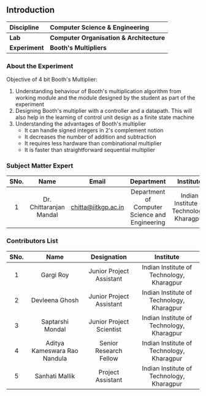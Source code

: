 ## Introduction



<b>Discipline | <b>Computer Science & Engineering
:--|:--|
<b> Lab | <b> Computer Organisation & Architecture
<b> Experiment|     <b> Booth's Multipliers

### About the Experiment 

Objective of 4 bit Booth's Multiplier:

1. Understanding behaviour of Booth's multiplication algorithm from working module and the module designed by the student as part of the experiment
2. Designing Booth's multiplier with a controller and a datapath. This will also help in the learning of control unit design as a finite state machine
3. Understanding the advantages of Booth's multiplier
    - It can handle signed integers in 2's complement notion
    - It decreases the number of addition and subtraction
    - It requires less hardware than combinational multiplier
    - It is faster than straightforward sequential multiplier
### Subject Matter Expert
| SNo. | Name | Email | Department | Institute | 
| :---: | :---: | :---: | :---: | :---: |
| 1 | Dr. Chittaranjan Mandal | chitta@iitkgp.ac.in | Department of Computer Science and Engineering | Indian Institute of Technology, Kharagpur

### Contributors List

| SNo. | Name | Designation | Institute | 
| :---: | :---: | :---: | :---: | 
| 1 | Gargi Roy | Junior Project Assistant | Indian Institute of Technology, Kharagpur
| 2 | Devleena Ghosh | Junior Project Assistant | Indian Institute of Technology, Kharagpur
| 3 | Saptarshi Mondal | Junior Project Scientist | Indian Institute of Technology, Kharagpur
| 4 | Aditya Kameswara Rao Nandula | Senior Research Fellow | Indian Institute of Technology, Kharagpur
| 5 | Sanhati Mallik | Project Assistant | Indian Institute of Technology, Kharagpur





